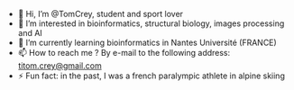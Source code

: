 - 👋 Hi, I’m @TomCrey, student and sport lover
- 👀 I’m interested in bioinformatics, structural biology, images processing and AI
- 🌱 I’m currently learning bioinformatics in Nantes Université (FRANCE)
- 📫 How to reach me ? By e-mail to the following address: titom.crey@gmail.com
- ⚡ Fun fact: in the past, I was a french paralympic athlete in alpine skiing

<!---
TomCrey/TomCrey is a ✨ special ✨ repository because its `README.md` (this file) appears on your GitHub profile.
You can click the Preview link to take a look at your changes.
--->
